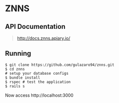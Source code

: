 # ZNNS

## API Documentation
> http://docs.znns.apiary.io/

## Running

    $ git clone https://github.com/gulazaro94/znns.git
    $ cd znns
    # setup your database configs
    $ bundle install
    $ rspec # test the application
    $ rails s

Now access http://localhost:3000